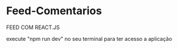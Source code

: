 # Feed-Comentarios
FEED COM REACT.JS

execute "npm run dev" no seu terminal para ter acesso a aplicação
